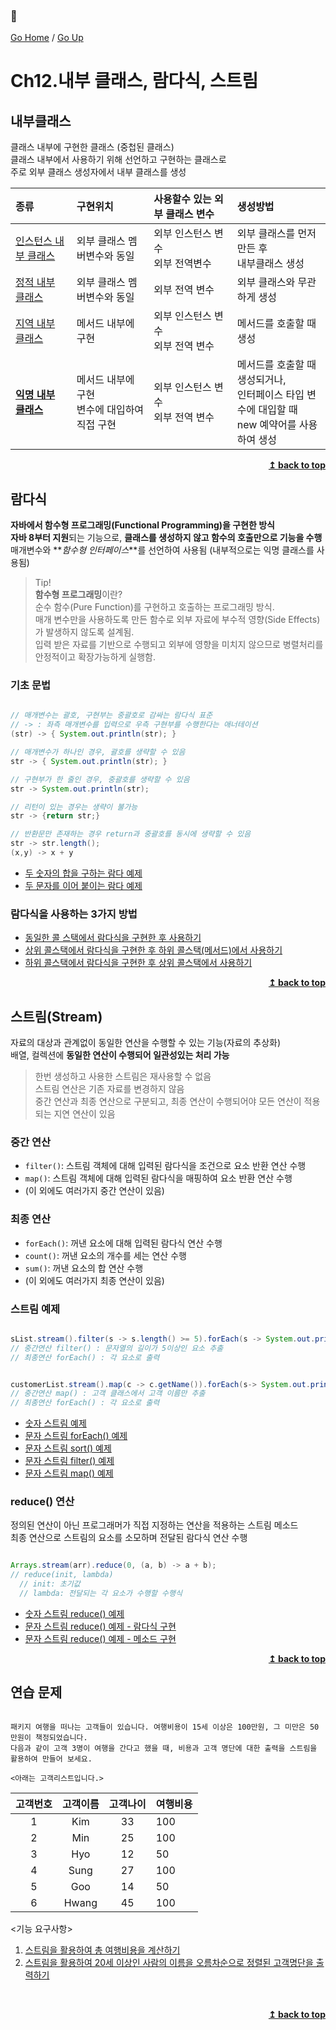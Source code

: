 ### :open_book:

[Go Home](https://github.com/devJRL/CodeLab-JAVA-Basic#codelab-java-basic) / [Go Up](..#2-객체-지향-프로그래밍)

# Ch12.내부 클래스, 람다식, 스트림

## 내부클래스

클래스 내부에 구현한 클래스 (중첩된 클래스)  
클래스 내부에서 사용하기 위해 선언하고 구현하는 클래스로  
주로 외부 클래스 생성자에서 내부 클래스를 생성

| 종류 | 구현위치 |사용할수 있는 외부 클래스 변수 | 생성방법 |
| :------------- | :------------------- | :--------------------------- | :------------------------------- |
| [인스턴스 내부 클래스](./innerClass/InnerTest.java#L46) | 외부 클래스 멤버변수와 동일 | 외부 인스턴스 변수 <br> 외부 전역변수 | 외부 클래스를 먼저 만든 후 <br> 내부클래스 생성|
| [정적 내부 클래스](./innerClass/InnerTest.java#L64) | 외부 클래스 멤버변수와 동일 | 외부 전역 변수 | 외부 클래스와 무관하게 생성 |
| [지역 내부 클래스](./innerClass/LocalInnerClassTest.java#L25) | 메서드 내부에 구현 | 외부 인스턴스 변수<br> 외부 전역 변수 | 메서드를 호출할 때 생성 |
| [**익명 내부 클래스**](./innerClass/AnnoymousInnerClassTest.java#L24) | 메서드 내부에 구현 <br> 변수에 대입하여 직접 구현 | 외부 인스턴스 변수 <br> 외부 전역 변수 | 메서드를 호출할 때 생성되거나,<br>인터페이스 타입 변수에 대입할 때<br>new 예약어를 사용하여 생성 |

<div align="right"><b><a href= "#open_book">↥ back to top</a></b></div>

## 람다식

**자바에서 함수형 프로그래밍(Functional Programming)을 구현한 방식**  
**자바 8부터 지원**되는 기능으로, **클래스를 생성하지 않고 함수의 호출만으로 기능을 수행**  
매개변수와 **_함수형 인터페이스_**를 선언하여 사용됨 (내부적으로는 익명 클래스를 사용됨)

> Tip!  
> **함수형 프로그래밍**이란?  
> 순수 함수(Pure Function)를 구현하고 호출하는 프로그래밍 방식.  
> 매개 변수만을 사용하도록 만든 함수로 외부 자료에 부수적 영향(Side Effects)가 발생하지 않도록 설계됨.  
> 입력 받은 자료를 기반으로 수행되고 외부에 영향을 미치지 않으므로 병렬처리를 안정적이고 확장가능하게 실행함.

### 기초 문법

```java

// 매개변수는 괄호, 구현부는 중괄호로 감싸는 람다식 표준
// -> : 좌측 매개변수를 입력으로 우측 구현부를 수행한다는 애너테이션
(str) -> { System.out.println(str); }

// 매개변수가 하나인 경우, 괄호를 생략할 수 있음
str -> { System.out.println(str); }

// 구현부가 한 줄인 경우, 중괄호를 생략할 수 있음
str -> System.out.println(str);

// 리턴이 있는 경우는 생략이 불가능
str -> {return str;}

// 반환문만 존재하는 경우 return과 중괄호를 동시에 생략할 수 있음
str -> str.length();
(x,y) -> x + y

```

- [두 숫자의 합을 구하는 람다 예제](./lambda/MyMaxNumberTest.java#L13)
- [두 문자를 이어 붙이는 람다 예제](./lambda/MyConcatStringTest.java#L13)

### 람다식을 사용하는 3가지 방법

- [동일한 콜 스택에서 람다식을 구현한 후 사용하기](./lambda/HowToUseLambda_3way.java#L25)
- [상위 콜스택에서 람다식을 구현한 후 하위 콜스택(메서드)에서 사용하기](./lambda/HowToUseLambda_3way.java#L27)
- [하위 콜스택에서 람다식을 구현한 후 상위 콜스택에서 사용하기](./lambda/HowToUseLambda_3way.java#L31)

<div align="right"><b><a href= "#open_book">↥ back to top</a></b></div>

## 스트림(Stream)

자료의 대상과 관계없이 동일한 연산을 수행할 수 있는 기능(자료의 추상화)  
배열, 컬렉션에 **동일한 연산이 수행되어 일관성있는 처리 가능**

> 한번 생성하고 사용한 스트림은 재사용할 수 없음  
> 스트림 연산은 기존 자료를 변경하지 않음  
> 중간 연산과 최종 연산으로 구분되고, 최종 연산이 수행되어야 모든 연산이 적용되는 지연 연산이 있음  

### 중간 연산 

- `filter()`: 스트림 객체에 대해 입력된 람다식을 조건으로 요소 반환 연산 수행
- `map()`: 스트림 객체에 대해 입력된 람다식을 매핑하여 요소 반환 연산 수행
- (이 외에도 여러가지 중간 연산이 있음)

### 최종 연산

- `forEach()`: 꺼낸 요소에 대해 입력된 람다식 연산 수행
- `count()`: 꺼낸 요소의 개수를 세는 연산 수행
- `sum()`: 꺼낸 요소의 합 연산 수행
- (이 외에도 여러가지 최종 연산이 있음)

### 스트림 예제


```java

sList.stream().filter(s -> s.length() >= 5).forEach(s -> System.out.println(s));
// 중간연산 filter() : 문자열의 길이가 5이상인 요소 추출
// 최종연산 forEach() : 각 요소로 출력


customerList.stream().map(c -> c.getName()).forEach(s-> System.out.println(s));
// 중간연산 map() : 고객 클래스에서 고객 이름만 추출
// 최종연산 forEach() : 각 요소로 출력

```

- [숫자 스트림 예제](./stream/IntArrayStreamTest.java#L11)
- [문자 스트림 forEach() 예제](./stream/ListStreamTest.java#L17)
- [문자 스트림 sort() 예제 ](./stream/ListStreamTest.java#L22)
- [문자 스트림 filter() 예제 ](./stream/ListStreamTest.java#L26)
- [문자 스트림 map() 예제 ](./stream/ListStreamTest.java#L30)


### reduce() 연산

정의된 연산이 아닌 프로그래머가 직접 지정하는 연산을 적용하는 스트림 메소드  
최종 연산으로 스트림의 요소를 소모하며 전달된 람다식 연산 수행  

```java

Arrays.stream(arr).reduce(0, (a, b) -> a + b);
// reduce(init, lambda)
  // init: 초기값
  // lambda: 전달되는 각 요소가 수행할 수행식

```

- [숫자 스트림 reduce() 예제](./stream/IntArrayStreamTest.java#L17)
- [문자 스트림 reduce() 예제 - 람다식 구현](./stream/ReduceTest.java#L16)
- [문자 스트림 reduce() 예제 - 메소드 구현](./stream/ReduceTest.java#L24)

<div align="right"><b><a href= "#open_book">↥ back to top</a></b></div>

## 연습 문제

```text

패키지 여행을 떠나는 고객들이 있습니다. 여행비용이 15세 이상은 100만원, 그 미만은 50만원이 책정되었습니다.
다음과 같이 고객 3명이 여행을 간다고 했을 때, 비용과 고객 명단에 대한 출력을 스트림을 활용하여 만들어 보세요.

<아래는 고객리스트입니다.>
```

|고객번호 |고객이름 |고객나이 |여행비용  |
|:---:|:---:|:---:|:---|
|  1  | Kim | 33  |100 |
|  2  | Min | 25  |100 |
|  3  | Hyo | 12  |50  |
|  4  |Sung | 27  |100 |
|  5  | Goo | 14  |50  |
|  6  |Hwang| 45  |100 |

<기능 요구사항>

1. [스트림을 활용하여 총 여행비용을 계산하기](./practice/Calcurator.java#L29)
2. [스트림을 활용하여 20세 이상인 사람의 이름을 오름차순으로 정렬된 고객명단을 출력하기](./practice/Calcurator.java#L35)

<br/><div align="right"><b><a href= "#open_book">↥ back to top</a></b></div><br/>
